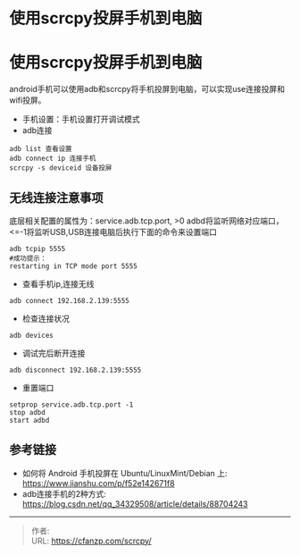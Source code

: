 # 使用scrcpy投屏手机到电脑


<!--more-->
# 使用scrcpy投屏手机到电脑
android手机可以使用adb和scrcpy将手机投屏到电脑，可以实现use连接投屏和wifi投屏。
- 手机设置：手机设置打开调试模式
- adb连接
```
adb list 查看设置
adb connect ip 连接手机
scrcpy -s deviceid 设备投屏
```

## 无线连接注意事项
底层相关配置的属性为：service.adb.tcp.port, >0 adbd将监听网络对应端口，<=-1将监听USB,USB连接电脑后执行下面的命令来设置端口

```shell
adb tcpip 5555
#成功提示：
restarting in TCP mode port 5555
```

- 查看手机ip,连接无线
```
adb connect 192.168.2.139:5555
```

- 检查连接状况
```
adb devices
```

- 调试完后断开连接
```
adb disconnect 192.168.2.139:5555
```

- 重置端口
```
setprop service.adb.tcp.port -1
stop adbd
start adbd
```

## 参考链接
- 如何将 Android 手机投屏在 Ubuntu/LinuxMint/Debian 上: https://www.jianshu.com/p/f52e142671f8
- adb连接手机的2种方式: https://blog.csdn.net/qq_34329508/article/details/88704243


---

> 作者:   
> URL: https://cfanzp.com/scrcpy/  

